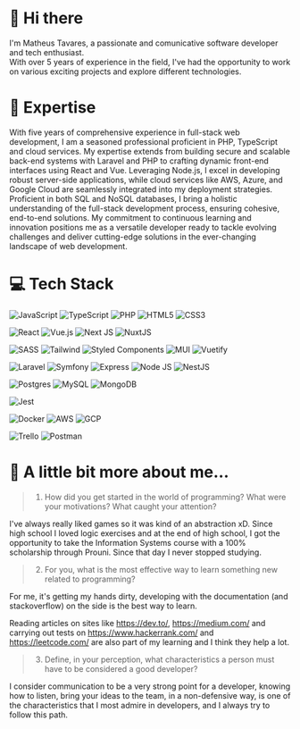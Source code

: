 # 👋 Hi there

I'm Matheus Tavares, a passionate and comunicative software developer and tech enthusiast. </br>
With over 5 years of experience in the field, I've had the opportunity to work on various exciting projects and explore different technologies.


# 🚀 Expertise
With five years of comprehensive experience in full-stack web development, I am a seasoned professional proficient in PHP, TypeScript and cloud services. My expertise extends from building secure and scalable back-end systems with Laravel and PHP to crafting dynamic front-end interfaces using React and Vue. Leveraging Node.js, I excel in developing robust server-side applications, while cloud services like AWS, Azure, and Google Cloud are seamlessly integrated into my deployment strategies. Proficient in both SQL and NoSQL databases, I bring a holistic understanding of the full-stack development process, ensuring cohesive, end-to-end solutions. My commitment to continuous learning and innovation positions me as a versatile developer ready to tackle evolving challenges and deliver cutting-edge solutions in the ever-changing landscape of web development.

# 💻 Tech Stack
![JavaScript](https://img.shields.io/badge/javascript-%23323330.svg?style=for-the-badge&logo=javascript&logoColor=%23F7DF1E) ![TypeScript](https://img.shields.io/badge/typescript-%23007ACC.svg?style=for-the-badge&logo=typescript&logoColor=white) ![PHP](https://img.shields.io/badge/PHP-777BB4?style=for-the-badge&logo=php&logoColor=white) ![HTML5](https://img.shields.io/badge/html5-%23E34F26.svg?style=for-the-badge&logo=html5&logoColor=white) ![CSS3](https://img.shields.io/badge/css3-%231572B6.svg?style=for-the-badge&logo=css3&logoColor=white) 

![React](https://img.shields.io/badge/react-%2320232a.svg?style=for-the-badge&logo=react&logoColor=%2361DAFB) ![Vue.js](https://img.shields.io/badge/vuejs-%2335495e.svg?style=for-the-badge&logo=vuedotjs&logoColor=%234FC08D) ![Next JS](https://img.shields.io/badge/Next-black?style=for-the-badge&logo=next.js&logoColor=white) ![NuxtJS](https://img.shields.io/badge/Nuxt-black?style=for-the-badge&logo=nuxt.js&logoColor=white) 

![SASS](https://img.shields.io/badge/SASS-hotpink.svg?style=for-the-badge&logo=SASS&logoColor=white) ![Tailwind](https://img.shields.io/badge/Tailwind_CSS-38B2AC?style=for-the-badge&logo=tailwind-css&logoColor=white) ![Styled Components](https://img.shields.io/badge/styled--components-DB7093?style=for-the-badge&logo=styled-components&logoColor=white) ![MUI](https://img.shields.io/badge/MUI-%230081CB.svg?style=for-the-badge&logo=material-ui&logoColor=white) ![Vuetify](https://img.shields.io/badge/Vuetify-1867C0?style=for-the-badge&logo=vuetify&logoColor=AEDDFF)

![Laravel](https://img.shields.io/badge/Laravel-FF2D20?style=for-the-badge&logo=laravel&logoColor=white) ![Symfony](https://img.shields.io/badge/symfony-%23000000.svg?style=for-the-badge&logo=symfony&logoColor=white) ![Express](https://img.shields.io/badge/Express.js-404D59?style=for-the-badge) ![Node JS](https://img.shields.io/badge/Node.js-43853D?style=for-the-badge&logo=node.js&logoColor=white) ![NestJS](https://img.shields.io/badge/nestjs-%23E0234E.svg?style=for-the-badge&logo=nestjs&logoColor=white)

![Postgres](https://img.shields.io/badge/PostgreSQL-316192?style=for-the-badge&logo=postgresql&logoColor=white) ![MySQL](https://img.shields.io/badge/MySQL-00000F?style=for-the-badge&logo=mysql&logoColor=white) ![MongoDB](https://img.shields.io/badge/MongoDB-4EA94B?style=for-the-badge&logo=mongodb&logoColor=white)

![Jest](https://img.shields.io/badge/Jest-323330?style=for-the-badge&logo=Jest&logoColor=white)

![Docker](https://img.shields.io/badge/docker-%230db7ed.svg?style=for-the-badge&logo=docker&logoColor=white) ![AWS](https://img.shields.io/badge/Amazon_AWS-232F3E?style=for-the-badge&logo=amazon-aws&logoColor=white) ![GCP](https://img.shields.io/badge/Google_Cloud-4285F4?style=for-the-badge&logo=google-cloud&logoColor=white)

![Trello](https://img.shields.io/badge/Trello-%23026AA7.svg?style=for-the-badge&logo=Trello&logoColor=white) ![Postman](https://img.shields.io/badge/Postman-FF6C37?style=for-the-badge&logo=postman&logoColor=white)

# 💬 A little bit more about me...

> 1. How did you get started in the world of programming? What were your motivations? What caught your attention?

I've always really liked games so it was kind of an abstraction xD.
Since high school I loved logic exercises and at the end of high school,
I got the opportunity to take the Information Systems course with a 100% scholarship through Prouni.
Since that day I never stopped studying.

> 2. For you, what is the most effective way to learn something new related to
> programming?

For me, it's getting my hands dirty, developing with the documentation (and stackoverflow) on the side is the best way to learn.

Reading articles on sites like https://dev.to/, https://medium.com/ and carrying out tests on https://www.hackerrank.com/ and https://leetcode.com/ are also part of my learning and I think they help a lot.

> 3. Define, in your perception, what characteristics a person must have to be
> considered a good developer?

I consider communication to be a very strong point for a developer, knowing how to listen, bring your ideas to the team, in a non-defensive way, is one of the characteristics that I most admire in developers, and I always try to follow this path.
